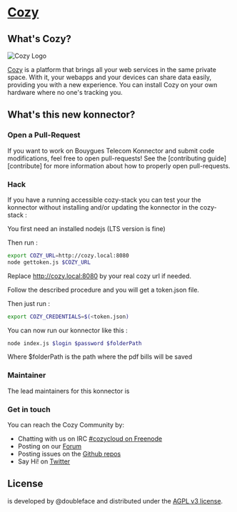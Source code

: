 [Cozy][cozy] <YOUR SUPER NEW KONNECTOR NAME>
=======================================

What's Cozy?
------------

![Cozy Logo](https://cdn.rawgit.com/cozy/cozy-guidelines/master/templates/cozy_logo_small.svg)

[Cozy] is a platform that brings all your web services in the same private space.  With it, your webapps and your devices can share data easily, providing you with a new experience. You can install Cozy on your own hardware where no one's tracking you.


What's this new konnector?
----------------------------------

<YOUR DESCRIPTION HERE>

### Open a Pull-Request

If you want to work on Bouygues Telecom Konnector and submit code modifications, feel free to open pull-requests! See the [contributing guide][contribute] for more information about how to properly open pull-requests.

### Hack

If you have a running accessible cozy-stack you can test your the konnector without installing
and/or updating the konnector in the cozy-stack :

You first need an installed nodejs (LTS version is fine)

Then run :

```sh
export COZY_URL=http://cozy.local:8080
node gettoken.js $COZY_URL
```

Replace http://cozy.local:8080 by your real cozy url if needed.

Follow the described procedure and you will get a token.json file.

Then just run :

```sh
export COZY_CREDENTIALS=$(<token.json)
```

You can now run our konnector like this :

```sh
node index.js $login $password $folderPath
```

Where $folderPath is the path where the pdf
bills will be saved

### Maintainer

The lead maintainers for this konnector is <YOUR NAME>


### Get in touch

You can reach the Cozy Community by:

- Chatting with us on IRC [#cozycloud on Freenode][freenode]
- Posting on our [Forum]
- Posting issues on the [Github repos][github]
- Say Hi! on [Twitter]


License
-------

<YOUR KONNECTOR NAME> is developed by @doubleface and distributed under the [AGPL v3 license][agpl-3.0].

[cozy]: https://cozy.io "Cozy Cloud"
[agpl-3.0]: https://www.gnu.org/licenses/agpl-3.0.html
[freenode]: http://webchat.freenode.net/?randomnick=1&channels=%23cozycloud&uio=d4
[forum]: https://forum.cozy.io/
[github]: https://github.com/cozy/
[twitter]: https://twitter.com/mycozycloud
